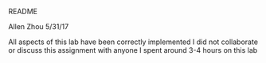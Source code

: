 README

Allen Zhou
5/31/17

All aspects of this lab have been correctly implemented
I did not collaborate or discuss this assignment with anyone
I spent around 3-4 hours on this lab